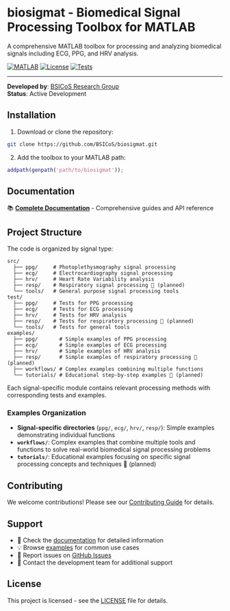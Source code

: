 # biosigmat - Biomedical Signal Processing Toolbox for MATLAB

A comprehensive MATLAB toolbox for processing and analyzing biomedical signals including ECG, PPG, and HRV analysis.

[![MATLAB](https://img.shields.io/badge/MATLAB-R2025a%2B-blue)](https://www.mathworks.com/products/matlab.html)
[![License](https://img.shields.io/badge/License-GPL-green.svg)](LICENSE)
[![Tests](https://img.shields.io/badge/Tests-Passing-brightgreen)](test/)

---

**Developed by**: [BSICoS Research Group](https://bsicos.i3a.es/)  
**Status**: Active Development

## Installation

1. Download or clone the repository:
```bash
git clone https://github.com/BSICoS/biosigmat.git
```

2. Add the toolbox to your MATLAB path:
```matlab
addpath(genpath('path/to/biosigmat'));
```

## Documentation

📚 **[Complete Documentation](docs/README.md)** - Comprehensive guides and API reference

## Project Structure

The code is organized by signal type:
```
src/
  ├── ppg/     # Photoplethysmography signal processing
  ├── ecg/     # Electrocardiography signal processing
  ├── hrv/     # Heart Rate Variability analysis
  ├── resp/    # Respiratory signal processing 🚧 (planned)
  └── tools/   # General purpose signal processing tools
test/
  ├── ppg/     # Tests for PPG processing
  ├── ecg/     # Tests for ECG processing
  ├── hrv/     # Tests for HRV analysis
  ├── resp/    # Tests for respiratory processing 🚧 (planned)
  └── tools/   # Tests for general tools
examples/
  ├── ppg/       # Simple examples of PPG processing
  ├── ecg/       # Simple examples of ECG processing
  ├── hrv/       # Simple examples of HRV analysis
  ├── resp/      # Simple examples of respiratory processing 🚧 (planned)
  ├── workflows/ # Complex examples combining multiple functions
  └── tutorials/ # Educational step-by-step examples 🚧 (planned)
```

Each signal-specific module contains relevant processing methods with corresponding tests and examples.

### Examples Organization

- **Signal-specific directories** (`ppg/`, `ecg/`, `hrv/`, `resp/`): Simple examples demonstrating individual functions
- **`workflows/`**: Complex examples that combine multiple tools and functions to solve real-world biomedical signal processing problems
- **`tutorials/`**: Educational examples focusing on specific signal processing concepts and techniques 🚧 (planned)

## Contributing

We welcome contributions! Please see our [Contributing Guide](docs/contributing/README.md) for details.

## Support

- 📖 Check the [documentation](docs/README.md) for detailed information
- 💡 Browse [examples](docs/examples/README.md) for common use cases
- 🐛 Report issues on [GitHub Issues](https://github.com/BSICoS/biosigmat/issues)
- 📧 Contact the development team for additional support

## License

This project is licensed - see the [LICENSE](LICENSE) file for details.
